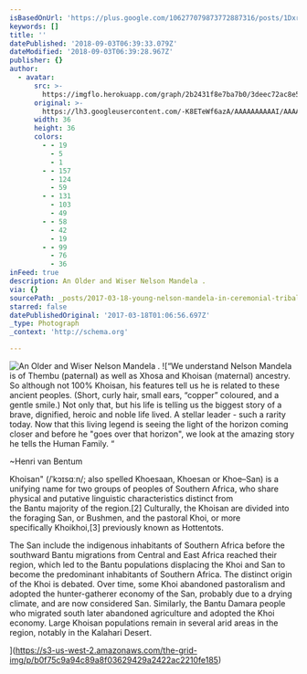 ```yaml
---
isBasedOnUrl: 'https://plus.google.com/106277079873772887316/posts/1DxrDVwUwTi'
keywords: []
title: ''
datePublished: '2018-09-03T06:39:33.079Z'
dateModified: '2018-09-03T06:39:28.967Z'
publisher: {}
author:
  - avatar:
      src: >-
        https://imgflo.herokuapp.com/graph/2b2431f8e7ba7b0/3deec72ac8e5f5fd01798acdc74b308c/noop.jpg?input=https%3A%2F%2Flh3.googleusercontent.com%2F-K8ETeWf6azA%2FAAAAAAAAAAI%2FAAAAAAAAA0g%2Fdt7HuPhMPGk%2Fs36-p-k-no%2Fphoto.jpg
      original: >-
        https://lh3.googleusercontent.com/-K8ETeWf6azA/AAAAAAAAAAI/AAAAAAAAA0g/dt7HuPhMPGk/s36-p-k-no/photo.jpg
      width: 36
      height: 36
      colors:
        - - 19
          - 5
          - 1
        - - 157
          - 124
          - 59
        - - 131
          - 103
          - 49
        - - 58
          - 42
          - 19
        - - 99
          - 76
          - 36
inFeed: true
description: An Older and Wiser Nelson Mandela .
via: {}
sourcePath: _posts/2017-03-18-young-nelson-mandela-in-ceremonial-tribal-attire.md
starred: false
datePublishedOriginal: '2017-03-18T01:06:56.697Z'
_type: Photograph
_context: 'http://schema.org'

---
```

![An Older and Wiser Nelson Mandela .](https://the-grid-user-content.s3-us-west-2.amazonaws.com/e36d88f5-47d6-437b-a545-d8248bce137c.jpg)
![“We understand Nelson Mandela is of Thembu (paternal) as well as Xhosa and Khoisan (maternal) ancestry.   So although not 100% Khoisan, his features tell us he is related to these ancient peoples. (Short, curly hair, small ears, “copper” coloured, and a gentle smile.)  Not only that, but his life is telling us the biggest story of a brave, dignified, heroic and noble life lived.  A stellar leader - such a rarity today. Now that this living legend is seeing the light of the horizon coming closer and before he "goes over that horizon", we look at the amazing story he tells the Human Family. “

~Henri van Bentum﻿

Khoisan" (/ˈkɔɪsɑːn/; also spelled Khoesaan, Khoesan or Khoe–San) is a unifying name for two groups of peoples of Southern Africa, who share physical and putative linguistic characteristics distinct from the Bantu majority of the region.[2] Culturally, the Khoisan are divided into the foraging San, or Bushmen, and the pastoral Khoi, or more specifically Khoikhoi,[3] previously known as Hottentots.

The San include the indigenous inhabitants of Southern Africa before the southward Bantu migrations from Central and East Africa reached their region, which led to the Bantu populations displacing the Khoi and San to become the predominant inhabitants of Southern Africa. The distinct origin of the Khoi is debated. Over time, some Khoi abandoned pastoralism and adopted the hunter-gatherer economy of the San, probably due to a drying climate, and are now considered San. Similarly, the Bantu Damara people who migrated south later abandoned agriculture and adopted the Khoi economy. Large Khoisan populations remain in several arid areas in the region, notably in the Kalahari Desert.

﻿](https://s3-us-west-2.amazonaws.com/the-grid-img/p/b0f75c9a94c89a8f03629429a2422ac2210fe185)